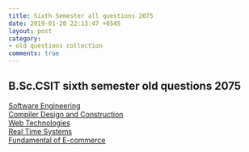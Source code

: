 ```yaml
---
title: Sixth Semester all questions 2075
date: 2019-01-20 22:13:47 +0545
layout: post
category:
- old questions collection
comments: true
---
```


<h2>B.Sc.CSIT sixth semester old questions 2075</h2>
<a href="assets/files/2075/CSc_351_SE_2075.pdf">Software Engineering</a><br>
<a href="assets/files/2075/CSc_352_CDC_2075.pdf">Compiler Design and Construction</a><br>
<a href="assets/files/2075/CSc_353_WT_2075.pdf">Web Technologies</a><br>
<a href="assets/files/2075/CSc_354_RTS_2075.pdf">Real Time Systems</a><br>
<a href="assets/files/2075/CSc_356_EC_2075.pdf">Fundamental of E-commerce</a><br>
